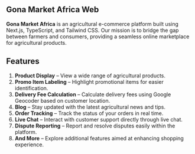 
## Gona Market Africa Web
**Gona Market Africa** is an agricultural e-commerce platform built using Next.js, TypeScript, and Tailwind CSS. Our mission is to bridge the gap between farmers and consumers, providing a seamless online marketplace for agricultural products.

## Features
1. **Product Display** – View a wide range of agricultural products.
2. **Promo Item Labeling** – Highlight promotional items for easier identification.
3. **Delivery Fee Calculation** – Calculate delivery fees using Google Geocoder based on customer location.
4. **Blog** – Stay updated with the latest agricultural news and tips.
5. **Order Tracking** – Track the status of your orders in real time.
6. **Live Chat** – Interact with customer support directly through live chat.
7. **Dispute Reporting** – Report and resolve disputes easily within the platform.
8. **And More** – Explore additional features aimed at enhancing shopping experience.


